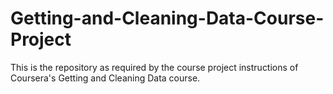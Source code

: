 # Getting-and-Cleaning-Data-Course-Project
This is the repository as required by the course project instructions of Coursera's Getting and Cleaning Data course.
